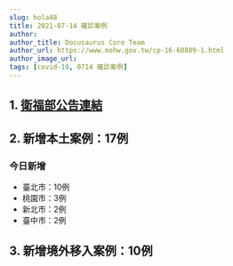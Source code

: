 ```yaml
---
slug: hola48
title: 2021-07-14 確診案例
author: 
author_title: Docusaurus Core Team
author_url: https://www.mohw.gov.tw/cp-16-60809-1.html
author_image_url: 
tags: [covid-19, 0714 確診案例]
---
```


## 1. [衛福部公告連結](https://www.cdc.gov.tw/Bulletin/Detail/yZAmavXm44dCHkOMtcPprQ?typeid=9)

## 2. 新增本土案例：17例

### 今日新增
* 臺北市：10例
* 桃園市：3例
* 新北市：2例
* 臺中市：2例

## 3. 新增境外移入案例：10例
